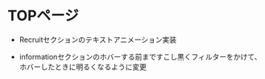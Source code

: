 # TOPページ

<!-- - header navメニューのアニメーション実装 -->

<!-- - heroセクションのスクロールアニメーションの実装 -->

<!-- - HEROメニューの表示レスポンシブサイズの変更 -->
  <!-- lgサイズからひょうじされるように変更 -->

<!-- - h1タイトルのfresco companyの表記を少し右へ移動させる -->

<!-- - h1タイトルのアニメーション実装 -->

<!-- - HEROメニューのアニメーション実装 -->

<!-- - コンテンツタイトルのアニメーション実装 -->

<!-- - aboutセクションの上の画像をスケール動画にして写真を増やして入れ替える -->

<!-- - aboutセクションの下の画像をスクロールに合わせたアニメーションを実装 -->

<!-- - futureセクションの全体のアニメーション実装 -->

<!-- - Recruitセクションのimageのアニメーション実装 -->

- Recruitセクションのテキストアニメーション実装

- informationセクションのホバーする前まですこし黒くフィルターをかけて、ホバーしたときに明るくなるように変更